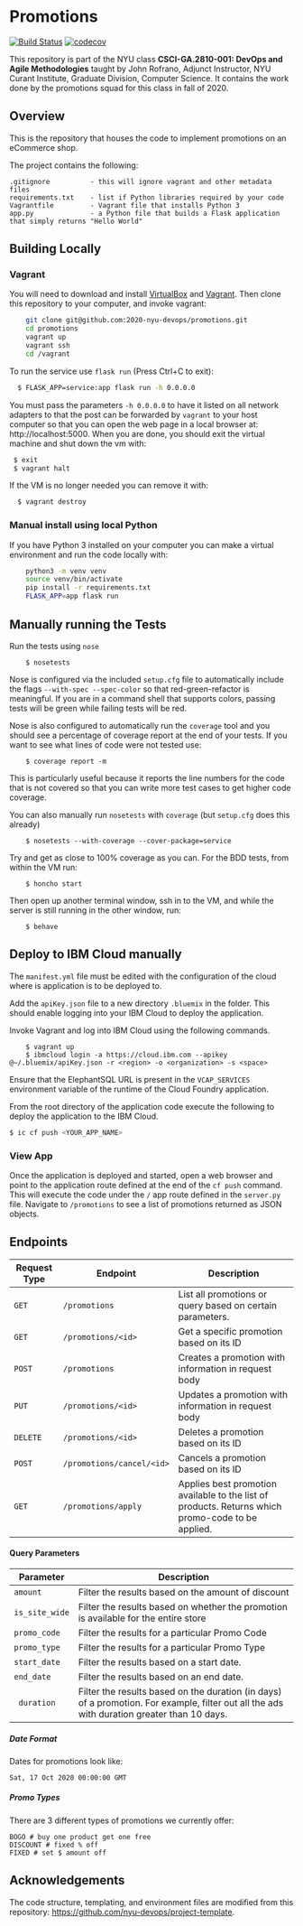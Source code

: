 # Promotions

[![Build Status](https://travis-ci.org/2020-nyu-devops/promotions.svg?branch=master)](https://travis-ci.org/2020-nyu-devops/promotions)
[![codecov](https://codecov.io/gh/2020-nyu-devops/promotions/branch/master/graph/badge.svg?token=N3CA84MPTL)](undefined)

This repository is part of the NYU class **CSCI-GA.2810-001: DevOps and Agile Methodologies** taught by John Rofrano, Adjunct Instructor, NYU Curant Institute, Graduate Division, Computer Science. It contains the work done by the promotions squad for this class in fall of 2020.

## Overview

This is the repository that houses the code to implement promotions on an eCommerce shop.

The project contains the following:

```text
.gitignore          - this will ignore vagrant and other metadata files
requirements.txt    - list if Python libraries required by your code
Vagrantfile         - Vagrant file that installs Python 3
app.py              - a Python file that builds a Flask application that simply returns "Hello World"
```

## Building Locally

### Vagrant

You will need to download and install [VirtualBox](https://www.virtualbox.org/) and [Vagrant](https://www.vagrantup.com/). Then clone this repository to your computer, and invoke vagrant:

```bash
    git clone git@github.com:2020-nyu-devops/promotions.git
    cd promotions
    vagrant up
    vagrant ssh
    cd /vagrant
```

To run the service use `flask run` (Press Ctrl+C to exit):

```bash
  $ FLASK_APP=service:app flask run -h 0.0.0.0
```

You must pass the parameters `-h 0.0.0.0` to have it listed on all network adapters to that the post can be forwarded by `vagrant` to your host computer so that you can open the web page in a local browser at: http://localhost:5000. When you are done, you should exit the virtual machine and shut down the vm with:

```bash
 $ exit
 $ vagrant halt
```

If the VM is no longer needed you can remove it with:

```bash
  $ vagrant destroy
```

### Manual install using local Python

If you have Python 3 installed on your computer you can make a virtual environment and run the code locally with:

```bash
    python3 -m venv venv
    source venv/bin/activate
    pip install -r requirements.txt
    FLASK_APP=app flask run
```

## Manually running the Tests

Run the tests using `nose`

```shell
    $ nosetests
```

Nose is configured via the included `setup.cfg` file to automatically include the flags `--with-spec --spec-color` so that red-green-refactor is meaningful. If you are in a command shell that supports colors, passing tests will be green while failing tests will be red.

Nose is also configured to automatically run the `coverage` tool and you should see a percentage of coverage report at the end of your tests. If you want to see what lines of code were not tested use:

```shell
    $ coverage report -m
```

This is particularly useful because it reports the line numbers for the code that is not covered so that you can write more test cases to get higher code coverage.

You can also manually run `nosetests` with `coverage` (but `setup.cfg` does this already)

```shell
    $ nosetests --with-coverage --cover-package=service
```

Try and get as close to 100% coverage as you can. For the BDD tests, from within the VM run:

```shell
    $ honcho start
```

Then open up another terminal window, ssh in to the VM, and while the server is still running in the other window, run:

```shell
    $ behave
```

## Deploy to IBM Cloud manually
The `manifest.yml` file must be edited with the configuration of the cloud where is application is to be deployed to.

Add the `apiKey.json` file to a new directory `.bluemix` in the folder. This should enable logging into your IBM Cloud to deploy the application.

Invoke Vagrant and log into IBM Cloud using the following commands.

``` shell
    $ vagrant up
    $ ibmcloud login -a https://cloud.ibm.com --apikey @~/.bluemix/apiKey.json -r <region> -o <organization> -s <space> 
``` 

Ensure that the ElephantSQL URL is present in the `VCAP_SERVICES` environment variable of the runtime of the Cloud Foundry application.

From the root directory of the application code execute the following to deploy the application to the IBM Cloud. 

```bash
$ ic cf push <YOUR_APP_NAME>
```

### View App
Once the application is deployed and started, open a web browser and point to the application route defined at the end of the `cf push` command. This will execute the code under the `/` app route defined in the `server.py` file. Navigate to `/promotions` to see a list of promotions returned as JSON objects.



## Endpoints

| Request Type | Endpoint | Description |
|-------| ------ |------------|
|```GET``` |```/promotions``` | List all promotions or query based on certain parameters. |
|```GET``` |```/promotions/<id>``` | Get a specific promotion based on its ID|
|```POST``` |```/promotions``` | Creates a promotion with information in request body |
|```PUT``` |```/promotions/<id>``` | Updates a promotion with information in request body |
|```DELETE``` |```/promotions/<id>``` | Deletes a promotion based on its ID |
|```POST``` |```/promotions/cancel/<id>``` | Cancels a promotion based on its ID |
|```GET``` |```/promotions/apply``` | Applies best promotion available to the list of products. Returns which promo-code to be applied. |

#### Query Parameters

| Parameter |Description |
|--------|-------------|
|```amount``` | Filter the results based on the amount of discount |
|```is_site_wide``` | Filter the results based on whether the promotion is available for the entire store |
|```promo_code``` | Filter the results for a particular Promo Code |
|```promo_type``` | Filter the results for a particular Promo Type |
|```start_date``` | Filter the results based on a start date. |
|```end_date``` | Filter the results based on an end date. |
|``` duration``` | Filter the results based on the duration (in days) of a promotion. For example, filter out all the ads with duration greater than 10 days. |

##### Date Format

Dates for promotions look like: 

```Sat, 17 Oct 2020 00:00:00 GMT```


##### Promo Types 

There are 3 different types of promotions we currently offer:

```text
BOGO # buy one product get one free
DISCOUNT # fixed % off
FIXED # set $ amount off
```

## Acknowledgements

The code structure, templating, and environment files are modified from this repository: https://github.com/nyu-devops/project-template.
